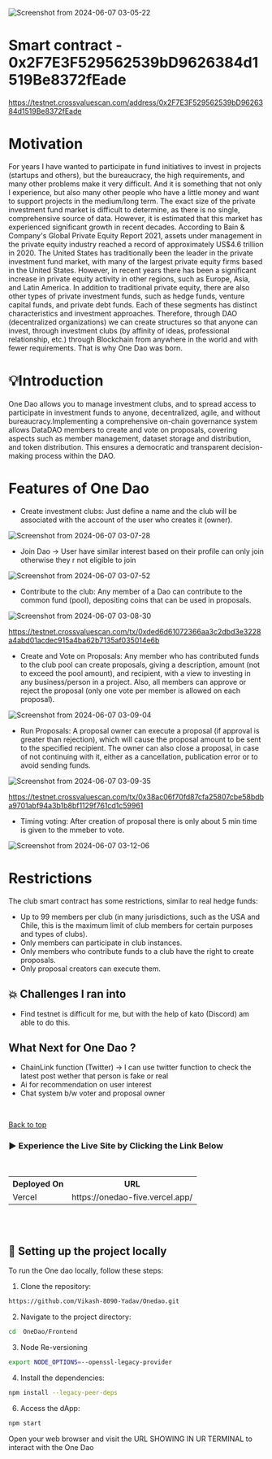 ![Screenshot from 2024-06-07 03-05-22](https://github.com/Vikash-8090-Yadav/Onedao/assets/85225156/cabc821f-600f-4793-a48b-3a75559637ba)




# Smart contract  - 0x2F7E3F529562539bD9626384d1519Be8372fEade

https://testnet.crossvaluescan.com/address/0x2F7E3F529562539bD9626384d1519Be8372fEade




#  Motivation

For years I have wanted to participate in fund initiatives to invest in projects (startups and others), but the bureaucracy, the high requirements, and many other problems make it very difficult. And it is something that not only I experience, but also many other people who have a little money and want to support projects in the medium/long term. The exact size of the private investment fund market is difficult to determine, as there is no single, comprehensive source of data. However, it is estimated that this market has experienced significant growth in recent decades. According to Bain & Company's Global Private Equity Report 2021, assets under management in the private equity industry reached a record of approximately US$4.6 trillion in 2020. The United States has traditionally been the leader in the private investment fund market, with many of the largest private equity firms based in the United States. However, in recent years there has been a significant increase in private equity activity in other regions, such as Europe, Asia, and Latin America. In addition to traditional private equity, there are also other types of private investment funds, such as hedge funds, venture capital funds, and private debt funds. Each of these segments has distinct characteristics and investment approaches. Therefore, through DAO (decentralized organizations) we can create structures so that anyone can invest, through investment clubs (by affinity of ideas, professional relationship, etc.) through Blockchain from anywhere in the world and with fewer requirements. That is why One Dao was born.


#  💡Introduction

One Dao allows you to manage investment clubs, and to spread access to participate in investment funds to anyone, decentralized, agile, and without bureaucracy.Implementing a comprehensive on-chain governance system allows DataDAO members to create and vote on proposals, covering aspects such as member management, dataset storage and distribution, and token distribution. This ensures a democratic and transparent decision-making process within the DAO.



# Features of One Dao

- Create investment clubs: Just define a name and the club will be associated with the account of the user who creates it (owner).

![Screenshot from 2024-06-07 03-07-28](https://github.com/Vikash-8090-Yadav/Onedao/assets/85225156/146b986f-e3a0-49e9-aec5-b8c1cc4a0616)



- Join Dao -> User have similar  interest based on their profile can only  join otherwise they r not eligible to join


![Screenshot from 2024-06-07 03-07-52](https://github.com/Vikash-8090-Yadav/Onedao/assets/85225156/679761c8-df91-4f55-8dc0-8c1169225fac)



- Contribute to the club: Any member of a Dao can contribute to the common fund (pool), depositing  coins that can be used in proposals.
 
![Screenshot from 2024-06-07 03-08-30](https://github.com/Vikash-8090-Yadav/Onedao/assets/85225156/68829a48-a4dc-484e-a6f0-909a4f8d1688)


https://testnet.crossvaluescan.com/tx/0xded6d61072366aa3c2dbd3e3228a4abd01acdec915a4ba62b7135af035014e6b


- Create and Vote on Proposals: Any member who has contributed funds to the club pool can create proposals, giving a description, amount (not to exceed the pool amount), and recipient, with a view to investing in any business/person in a project. Also, all members can approve or reject the proposal (only one vote per member is allowed on each proposal).

![Screenshot from 2024-06-07 03-09-04](https://github.com/Vikash-8090-Yadav/Onedao/assets/85225156/4a8a6d56-d451-459c-b135-c4fc41a7dceb)




- Run Proposals: A proposal owner can execute a proposal (if approval is greater than rejection), which will cause the proposal amount to be sent to the specified recipient. The owner can also close a proposal, in case of not continuing with it, either as a cancellation, publication error or to avoid sending funds.

![Screenshot from 2024-06-07 03-09-35](https://github.com/Vikash-8090-Yadav/Onedao/assets/85225156/170fe7f6-4603-4f8f-bc43-c3dc61df7b18)


https://testnet.crossvaluescan.com/tx/0x38ac06f70fd87cfa25807cbe58bdba9701abf94a3b1b8bf1129f761cd1c59961

- Timing voting:  After  creation of proposal there is only about 5 min time is given to the  mmeber to  vote.

![Screenshot from 2024-06-07 03-12-06](https://github.com/Vikash-8090-Yadav/Onedao/assets/85225156/f3296a00-c5d7-4f6a-a174-f93275cfb498)



# Restrictions

The club smart contract has some restrictions, similar to real hedge funds:

- Up to 99 members per club (in many jurisdictions, such as the USA and Chile, this is the maximum limit of club members for certain purposes and types of clubs).
- Only members can participate in club instances.
- Only members who contribute funds to a club have the right to create proposals.
- Only proposal creators can execute them.

## 💥 Challenges I ran into

- Find testnet is difficult for me, but  with the help of kato (Discord) am able to do this. 



## What Next for One Dao ?

- ChainLink function (Twitter) -> I can use twitter function  to check the  latest post wether that person is fake or real
-  Ai for recommendation on user interest 
-  Chat system b/w voter and  proposal owner
    
<br>

<a href = "#top">Back to top</a>



### 	▶️ Experience the Live Site by Clicking the Link Below
<br>
<div align="center">
  <table>
    <tr>
      <th>Deployed On</th>
      <th>URL</th>
    </tr>
    <tr>
      <td>Vercel</td>
      <td>
         https://onedao-five.vercel.app/
      </td>
    </tr>
    </tr>
    </table>
</div>
<br><br>

## 🚀 Setting up the project locally

To run the  One dao locally, follow these steps:
1. Clone the repository:
 ```bash
https://github.com/Vikash-8090-Yadav/Onedao.git
 ```
 2. Navigate to the project directory:
```bash
cd  OneDao/Frontend
```
3. Node Re-versioning

```bash
export NODE_OPTIONS=--openssl-legacy-provider
```

4. Install the dependencies:
```bash
npm install --legacy-peer-deps
```

6. Access the dApp:
```bash
npm start
```
Open your web browser and visit the URL SHOWING IN UR TERMINAL to interact with the One Dao

<br>

